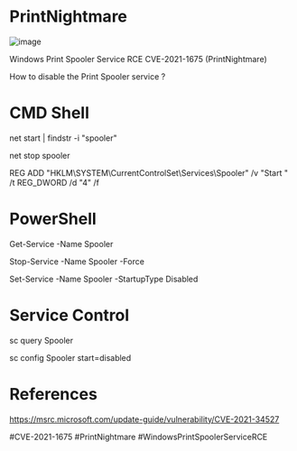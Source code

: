 # PrintNightmare
![image](https://user-images.githubusercontent.com/86879266/124354518-146c5500-dc15-11eb-98a3-f84d5ee28585.png)


Windows Print Spooler Service RCE CVE-2021-1675 (PrintNightmare)

How to disable the Print Spooler service ?



# CMD Shell

net start | findstr -i "spooler"

net stop spooler

REG ADD "HKLM\SYSTEM\CurrentControlSet\Services\Spooler" /v "Start " /t REG_DWORD /d "4" /f



# PowerShell

Get-Service -Name Spooler

Stop-Service -Name Spooler -Force

Set-Service -Name Spooler -StartupType Disabled



# Service Control

sc query Spooler

sc config Spooler start=disabled



# References
https://msrc.microsoft.com/update-guide/vulnerability/CVE-2021-34527

#CVE-2021-1675 #PrintNightmare #WindowsPrintSpoolerServiceRCE

